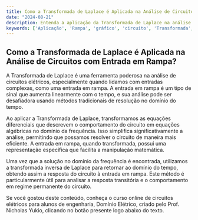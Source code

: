 ```yaml
---
title: Como a Transformada de Laplace é Aplicada na Análise de Circuitos com Entrada em Rampa?
date: "2024-08-21"
description: Entenda a aplicação da Transformada de Laplace na análise de circuitos elétricos com entrada em rampa.
keywords: ['Aplicação', 'Rampa', 'gráfico', 'circuito', 'Transformada', 'Série', 'Propriedade']
---
```


## Como a Transformada de Laplace é Aplicada na Análise de Circuitos com Entrada em Rampa?

A Transformada de Laplace é uma ferramenta poderosa na análise de circuitos elétricos, especialmente quando lidamos com entradas complexas, como uma entrada em rampa. A entrada em rampa é um tipo de sinal que aumenta linearmente com o tempo, e sua análise pode ser desafiadora usando métodos tradicionais de resolução no domínio do tempo.

Ao aplicar a Transformada de Laplace, transformamos as equações diferenciais que descrevem o comportamento do circuito em equações algébricas no domínio da frequência. Isso simplifica significativamente a análise, permitindo que possamos resolver o circuito de maneira mais eficiente. A entrada em rampa, quando transformada, possui uma representação específica que facilita a manipulação matemática.

Uma vez que a solução no domínio da frequência é encontrada, utilizamos a transformada inversa de Laplace para retornar ao domínio do tempo, obtendo assim a resposta do circuito à entrada em rampa. Este método é particularmente útil para analisar a resposta transitória e o comportamento em regime permanente do circuito.

Se você gostou deste conteúdo, conheça o curso online de circuitos elétricos para alunos de engenharia, Domínio Elétrico, criado pelo Prof. Nicholas Yukio, clicando no botão presente logo abaixo do texto.